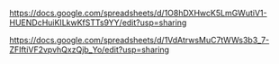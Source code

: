 https://docs.google.com/spreadsheets/d/1O8hDXHwcK5LmGWutiV1-HUENDcHuiKILkwKfSTTs9YY/edit?usp=sharing

https://docs.google.com/spreadsheets/d/1VdAtrwsMuC7tWWs3b3_7-ZFIftiVF2vpvhQxzQjb_Yo/edit?usp=sharing
